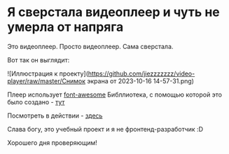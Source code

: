 <h1>Я сверстала видеоплеер и чуть не умерла от напряга</h1>

Это видеоплеер. Просто видеоплеер. Сама сверстала. 

Вот так он выглядит: 

![Иллюстрация к проекту](https://github.com/jiezzzzzzz/video-player/raw/master/Снимок экрана от 2023-10-16 14-57-31.png)

Плеер использует [font-awesome](https://fontawesome.ru/)
Библлиотека, с помощью которой это было создано - [тут](https://github.com/devmanorg/video-player-jslib)

Посмотреть в действии - [здесь](https://jiezzzzzzz.github.io/video-player/)

Слава богу, это учебный проект и я не фронтенд-разработчик :D

Хорошего дня проверяющим!
